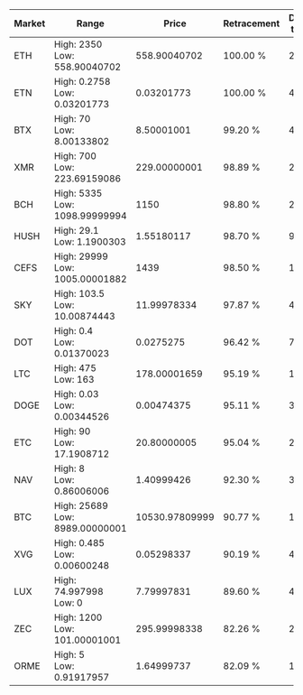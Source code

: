 | Market | Range | Price| Retracement | Doubles to 50% |
| --- | --- | --- | --- | --- |
| ETH | High: 2350<br />Low: 558.90040702 | 558.90040702 | 100.00 % | 2.60 |
| ETN | High: 0.2758<br />Low: 0.03201773 | 0.03201773 | 100.00 % | 4.81 |
| BTX | High: 70<br />Low: 8.00133802 | 8.50001001 | 99.20 % | 4.59 |
| XMR | High: 700<br />Low: 223.69159086 | 229.00000001 | 98.89 % | 2.02 |
| BCH | High: 5335<br />Low: 1098.99999994 | 1150 | 98.80 % | 2.80 |
| HUSH | High: 29.1<br />Low: 1.1900303 | 1.55180117 | 98.70 % | 9.76 |
| CEFS | High: 29999<br />Low: 1005.00001882 | 1439 | 98.50 % | 10.77 |
| SKY | High: 103.5<br />Low: 10.00874443 | 11.99978334 | 97.87 % | 4.73 |
| DOT | High: 0.4<br />Low: 0.01370023 | 0.0275275 | 96.42 % | 7.51 |
| LTC | High: 475<br />Low: 163 | 178.00001659 | 95.19 % | 1.79 |
| DOGE | High: 0.03<br />Low: 0.00344526 | 0.00474375 | 95.11 % | 3.53 |
| ETC | High: 90<br />Low: 17.1908712 | 20.80000005 | 95.04 % | 2.58 |
| NAV | High: 8<br />Low: 0.86006006 | 1.40999426 | 92.30 % | 3.14 |
| BTC | High: 25689<br />Low: 8989.00000001 | 10530.97809999 | 90.77 % | 1.65 |
| XVG | High: 0.485<br />Low: 0.00600248 | 0.05298337 | 90.19 % | 4.63 |
| LUX | High: 74.997998<br />Low: 0 | 7.79997831 | 89.60 % | 4.81 |
| ZEC | High: 1200<br />Low: 101.00001001 | 295.99998338 | 82.26 % | 2.20 |
| ORME | High: 5<br />Low: 0.91917957 | 1.64999737 | 82.09 % | 1.79 |
